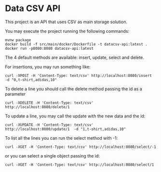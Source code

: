 # Data CSV API

This project is an API that uses CSV as main storage solution. 

You may execute the project running the following commands:

```shell
mvnw package
docker build -f src/main/docker/Dockerfile -t datacsv-api:latest .
docker run -p8080:8080 datacsv-api:latest 
```

The 4 default methods are available: insert, update, select and delete.

For insertions, you may run something like:

```shell
curl -XPOST -H 'Content-Type: text/csv' http://localhost:8080/insert  -d "0,t-shirt,adidas,10"
```

To delete a line you should call the delete method passing the id as a parameter

```shell
curl -XDELETE -H 'Content-Type: text/csv' http://localhost:8080/delete/1
```

To update a line, you may call the update with the new data and the id:
```shell
curl -XUPDATE -H 'Content-Type: text/csv' http://localhost:8080/update/1  -d "1,t-shirt,adidas,10"
```

To list all the lines you can run the select method with -1:
```shell
curl -XGET -H 'Content-Type: text/csv' http://localhost:8080/select/-1 
```

or you can select a single object passing the id:

```shell
curl -XGET -H 'Content-Type: text/csv' http://localhost:8080/select/1
```



